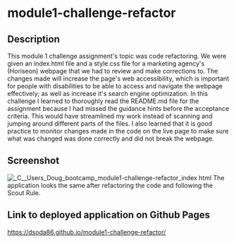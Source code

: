 # module1-challenge-refactor

## Description

This module 1 challenge assignment's topic was code refactoring. We were given an index.html file and a style.css file for a marketing agency's (Horiseon) webpage that we had to review and make corrections to. The changes made will increase the page's web accessibility, which is important for people with disabilities to be able to access and navigate the webpage effectively; as well as increase it's search engine optimization. In this challenge I learned to thoroughly read the README.md file for the assignment because I had missed the guidance hints before the acceptance criteria. This would have streamlined my work instead of scanning and jumping around different parts of the files. I also learned that it is good practice to monitor changes made in the code on the live page to make sure what was changed was done correctly and did not break the webpage.

## Screenshot
![_C__Users_Doug_bootcamp_module1-challenge-refactor_index html](https://user-images.githubusercontent.com/122141740/230551579-d93dba43-6082-4f2d-9ea3-1df06aba656c.png)
The application looks the same after refactoring the code and following the Scout Rule.

## Link to deployed application on Github Pages
https://dsoda86.github.io/module1-challenge-refactor/